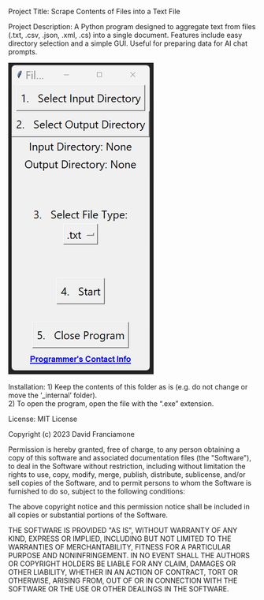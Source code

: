 
Project Title: Scrape Contents of Files into a Text File


Project Description: A Python program designed to aggregate text from files (.txt, .csv, .json, .xml, .cs) into a single document. Features include easy directory selection and a simple GUI. Useful for preparing data for AI chat prompts. 

![Picture of the interface](https://github.com/David-Franciamone/Useful-for-chat-prompts-Combine-the-contents-of-all-files-into-one.-/blob/main/Screenshot%202023-12-19%20204656.png)


Installation: 
	1) Keep the contents of this folder as is (e.g. do not change or move the ‘_internal’ folder).  
	2) To open the program, open the file with the “.exe” extension.


License: 
MIT License

Copyright (c) 2023 David Franciamone

Permission is hereby granted, free of charge, to any person obtaining a copy
of this software and associated documentation files (the "Software"), to deal
in the Software without restriction, including without limitation the rights
to use, copy, modify, merge, publish, distribute, sublicense, and/or sell
copies of the Software, and to permit persons to whom the Software is
furnished to do so, subject to the following conditions:

The above copyright notice and this permission notice shall be included in all
copies or substantial portions of the Software.

THE SOFTWARE IS PROVIDED "AS IS", WITHOUT WARRANTY OF ANY KIND, EXPRESS OR
IMPLIED, INCLUDING BUT NOT LIMITED TO THE WARRANTIES OF MERCHANTABILITY,
FITNESS FOR A PARTICULAR PURPOSE AND NONINFRINGEMENT. IN NO EVENT SHALL THE
AUTHORS OR COPYRIGHT HOLDERS BE LIABLE FOR ANY CLAIM, DAMAGES OR OTHER
LIABILITY, WHETHER IN AN ACTION OF CONTRACT, TORT OR OTHERWISE, ARISING FROM,
OUT OF OR IN CONNECTION WITH THE SOFTWARE OR THE USE OR OTHER DEALINGS IN THE
SOFTWARE.
